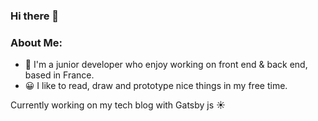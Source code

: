 ### Hi there 👋

###  About Me:

- 🏦 I'm a junior developer who enjoy working on front end & back end, based in France.
- 😀 I like to read, draw and prototype nice things in my free time.

Currently working on my tech blog with Gatsby js ☀️
